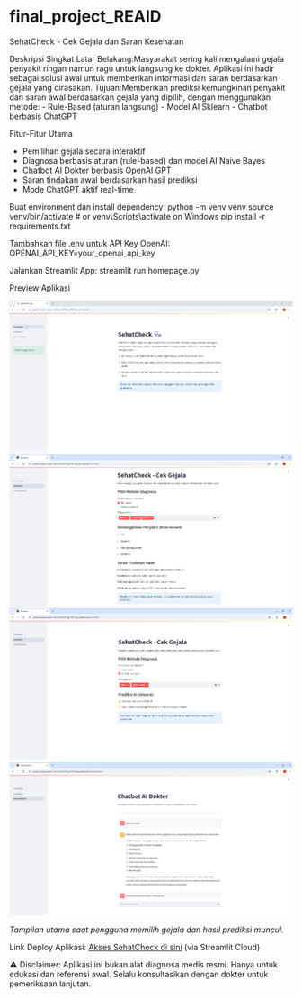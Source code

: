 # final_project_REAID
SehatCheck - Cek Gejala dan Saran Kesehatan
    
Deskripsi Singkat
Latar Belakang:Masyarakat sering kali mengalami gejala penyakit ringan namun ragu untuk langsung ke dokter. Aplikasi ini hadir sebagai solusi awal untuk memberikan informasi dan saran berdasarkan gejala yang dirasakan.
Tujuan:Memberikan prediksi kemungkinan penyakit dan saran awal berdasarkan gejala yang dipilih, dengan menggunakan metode:
    - Rule-Based (aturan langsung)
    - Model AI Sklearn
    - Chatbot berbasis ChatGPT

Fitur-Fitur Utama
- Pemilihan gejala secara interaktif
- Diagnosa berbasis aturan (rule-based) dan model AI Naive Bayes
- Chatbot AI Dokter berbasis OpenAI GPT
- Saran tindakan awal berdasarkan hasil prediksi
- Mode ChatGPT aktif real-time

Buat environment dan install dependency:
python -m venv venv
source venv/bin/activate  # or venv\Scripts\activate on Windows
pip install -r requirements.txt

Tambahkan file .env untuk API Key OpenAI:
OPENAI_API_KEY=your_openai_api_key

Jalankan Streamlit App:
streamlit run homepage.py

Preview Aplikasi

![Tampilan depan](sehatcheck.png)
![Tampilan Rule based](aipredict-rulebased.png)
![Tampilan sklearn](aipredict-sklearn.png)
![Tampilan Chatbot](dokterbot.png)

*Tampilan utama saat pengguna memilih gejala dan hasil prediksi muncul.*


Link Deploy Aplikasi:
[Akses SehatCheck di sini](https://sehatcheck-cek-diagnosis-penyakit.streamlit.app/) (via Streamlit Cloud)

⚠️ Disclaimer: Aplikasi ini bukan alat diagnosa medis resmi. Hanya untuk edukasi dan referensi awal. Selalu konsultasikan dengan dokter untuk pemeriksaan lanjutan.

